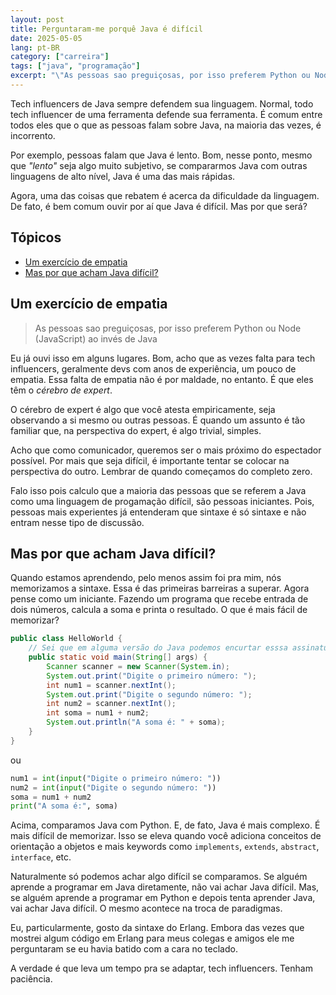 ```yaml
---
layout: post
title: Perguntaram-me porquê Java é difícil
date: 2025-05-05
lang: pt-BR
category: ["carreira"]
tags: ["java", "programação"]
excerpt: "\"As pessoas sao preguiçosas, por isso preferem Python ou Node (JavaScript) ao invés de Java\". Eu já ouvi isso em alguns lugares. Acho que as vezes pouco de empatia..."
---
```


Tech influencers de Java sempre defendem sua linguagem. Normal, todo tech influencer de uma ferramenta defende sua ferramenta. É comum entre todos eles que o que as pessoas falam sobre Java, na maioria das vezes, é incorrento.

Por exemplo, pessoas falam que Java é lento. Bom, nesse ponto, mesmo que _"lento"_ seja algo muito subjetivo, se compararmos Java com outras linguagens de alto nível, Java é uma das mais rápidas.

Agora, uma das coisas que rebatem é acerca da dificuldade da linguagem. De fato, é bem comum ouvir por aí que Java é difícil. Mas por que será?

## Tópicos

- [Um exercício de empatia](#um-exercício-de-empatia)
- [Mas por que acham Java difícil?](#mas-por-que-acham-java-difícil)

## Um exercício de empatia

> As pessoas sao preguiçosas, por isso preferem Python ou Node (JavaScript) ao invés de Java

Eu já ouvi isso em alguns lugares. Bom, acho que as vezes falta para tech influencers, geralmente devs com anos de experiência, um pouco de empatia. Essa falta de empatia não é por maldade, no entanto. É que eles têm o _cérebro de expert_.

O cérebro de expert é algo que você atesta empiricamente, seja observando a si mesmo ou outras pessoas. É quando um assunto é tão familiar que, na perspectiva do expert, é algo trivial, simples.

Acho que como comunicador, queremos ser o mais próximo do espectador possível. Por mais que seja difícil, é importante tentar se colocar na perspectiva do outro. Lembrar de quando começamos do completo zero.

Falo isso pois calculo que a maioria das pessoas que se referem a Java como uma linguagem de progamação difícil, são pessoas iniciantes. Pois, pessoas mais experientes já entenderam que sintaxe é só sintaxe e não entram nesse tipo de discussão.

## Mas por que acham Java difícil?

Quando estamos aprendendo, pelo menos assim foi pra mim, nós memorizamos a sintaxe. Essa é das primeiras barreiras a superar. Agora pense como um iniciante. Fazendo um programa que recebe entrada de dois números, calcula a soma e printa o resultado. O que é mais fácil de memorizar?

```java
public class HelloWorld {
    // Sei que em alguma versão do Java podemos encurtar esssa assinatura... mas sério, não melhora tanto e quem usa versão mais acima do Java 8 afinal? ¯\_(ツ)_/¯
    public static void main(String[] args) {
        Scanner scanner = new Scanner(System.in);
        System.out.print("Digite o primeiro número: ");
        int num1 = scanner.nextInt();
        System.out.print("Digite o segundo número: ");
        int num2 = scanner.nextInt();
        int soma = num1 + num2;
        System.out.println("A soma é: " + soma);
    }
}
```

ou

```python
num1 = int(input("Digite o primeiro número: "))
num2 = int(input("Digite o segundo número: "))
soma = num1 + num2
print("A soma é:", soma)
```

Acima, comparamos Java com Python. E, de fato, Java é mais complexo. É mais difícil de memorizar. Isso se eleva quando você adiciona conceitos de orientação a objetos e mais keywords como `implements`, `extends`, `abstract`, `interface`, etc.

Naturalmente só podemos achar algo difícil se comparamos. Se alguém aprende a programar em Java diretamente, não vai achar Java difícil. Mas, se alguém aprende a programar em Python e depois tenta aprender Java, vai achar Java difícil. O mesmo acontece na troca de paradigmas.

Eu, particularmente, gosto da sintaxe do Erlang. Embora das vezes que mostrei algum código em Erlang para meus colegas e amigos ele me perguntaram se eu havia batido com a cara no teclado.

A verdade é que leva um tempo pra se adaptar, tech influencers. Tenham paciência.
